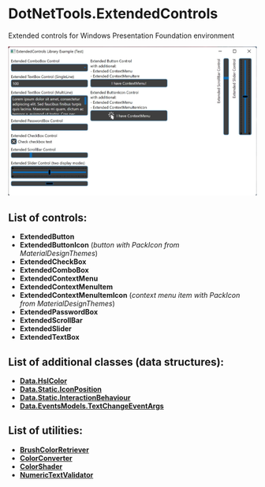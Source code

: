 # DotNetTools.ExtendedControls
Extended controls for Windows Presentation Foundation environment

![control previes (Images/screen_1.jpg)](Images/screen_1.jpg)

## List of controls:

- **ExtendedButton** 
- **ExtendedButtonIcon** (*button with PackIcon from MaterialDesignThemes*) 
- **ExtendedCheckBox** 
- **ExtendedComboBox** 
- **ExtendedContextMenu** 
- **ExtendedContextMenuItem** 
- **ExtendedContextMenuItemIcon** (*context menu item with PackIcon from MaterialDesignThemes*) 
- **ExtendedPasswordBox** 
- **ExtendedScrollBar** 
- **ExtendedSlider** 
- **ExtendedTextBox** 

## List of additional classes (data structures):

* **[Data.HslColor](Doc/Classes/HlsColor.md)** 
* **[Data.Static.IconPosition](Doc/Classes/IconPosition.md)** 
* **[Data.Static.InteractionBehaviour](Doc/Classes/InteractionBehaviour.md)** 
* **[Data.EventsModels.TextChangeEventArgs](Doc/Classes/TextChangeEventArgs.md)** 

## List of utilities:

* **[BrushColorRetriever](Doc/Utils/BrushColorRetriever.md)**
* **[ColorConverter](Doc/Utils/ColorConverter.md)**
* **[ColorShader](Doc/Utils/ColorShader.md)**
* **[NumericTextValidator](Doc/Utils/NumericTextValidator.md)**